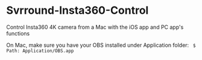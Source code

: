 # Svrround-Insta360-Control
Control Insta360 4K camera from a Mac with the iOS app and PC app's functions

On Mac, make sure you have your OBS installed under Application folder:
` $  Path: Application/OBS.app`
